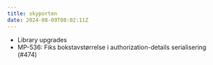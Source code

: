 ```yaml
---
title: skyporten
date: 2024-08-09T08:02:11Z
---
```

- Library upgrades
- MP-536: Fiks bokstavstørrelse i authorization-details serialisering  (#474)

